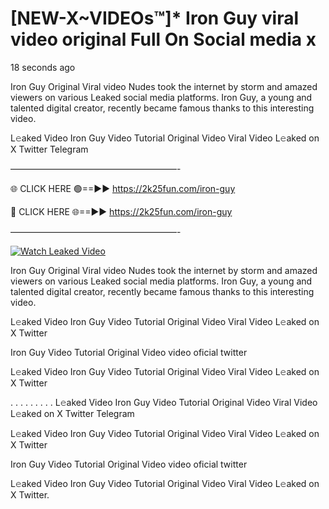 # [NEW-X~VIDEOs™]* Iron Guy viral video original Full On Social media x

18 seconds ago

Iron Guy Original Viral video Nudes took the internet by storm and amazed viewers on various Leaked social media platforms. Iron Guy, a young and talented digital creator, recently became famous thanks to this interesting video.

L𝚎aked Video Iron Guy Video Tutorial Original Video Viral Video L𝚎aked on X Twitter Telegram

———————————————————-

🌐 CLICK HERE 🟢==►► https://2k25fun.com/iron-guy

🔴 CLICK HERE 🌐==►► https://2k25fun.com/iron-guy

———————————————————-

[![Watch Leaked Video](https://miro.medium.com/v2/resize:fit:828/format:webp/1*cilzJN44JGOrTw9NJCrNHA.gif "Watch Leaked Video")](https://2k25fun.com/iron-guy)

Iron Guy Original Viral video Nudes took the internet by storm and amazed viewers on various Leaked social media platforms. Iron Guy, a young and talented digital creator, recently became famous thanks to this interesting video.

L𝚎aked Video Iron Guy Video Tutorial Original Video Viral Video L𝚎aked on X Twitter

Iron Guy Video Tutorial Original Video video oficial twitter

L𝚎aked Video Iron Guy Video Tutorial Original Video Viral Video L𝚎aked on X Twitter

. . . . . . . . . L𝚎aked Video Iron Guy Video Tutorial Original Video Viral Video L𝚎aked on X Twitter Telegram

L𝚎aked Video Iron Guy Video Tutorial Original Video Viral Video L𝚎aked on X Twitter

Iron Guy Video Tutorial Original Video video oficial twitter

L𝚎aked Video Iron Guy Video Tutorial Original Video Viral Video L𝚎aked on X Twitter.